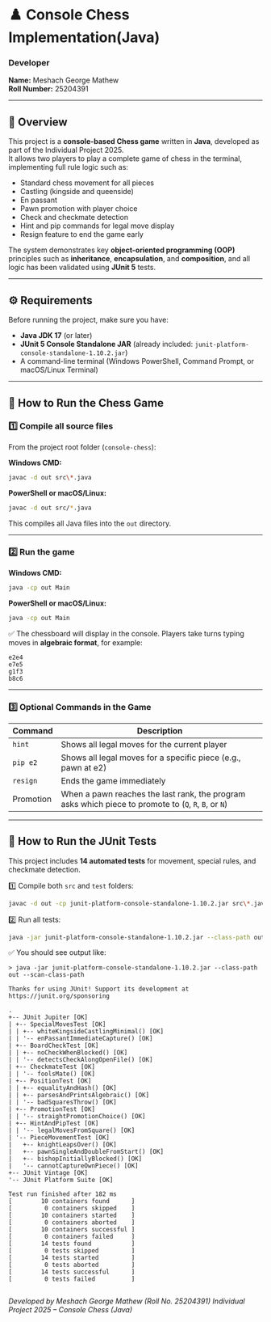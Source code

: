 
# ♟️ Console Chess Implementation(Java)

### Developer  
**Name:** Meshach George Mathew  
**Roll Number:** 25204391  

---

## 🧠 Overview

This project is a **console-based Chess game** written in **Java**, developed as part of the Individual Project 2025.  
It allows two players to play a complete game of chess in the terminal, implementing full rule logic such as:

- Standard chess movement for all pieces  
- Castling (kingside and queenside)  
- En passant  
- Pawn promotion with player choice  
- Check and checkmate detection  
- Hint and pip commands for legal move display  
- Resign feature to end the game early  

The system demonstrates key **object-oriented programming (OOP)** principles such as **inheritance**, **encapsulation**, and **composition**, and all logic has been validated using **JUnit 5** tests.

---

## ⚙️ Requirements

Before running the project, make sure you have:

- **Java JDK 17** (or later)  
- **JUnit 5 Console Standalone JAR** (already included: `junit-platform-console-standalone-1.10.2.jar`)  
- A command-line terminal (Windows PowerShell, Command Prompt, or macOS/Linux Terminal)

---

## 🚀 How to Run the Chess Game

### 1️⃣ Compile all source files

From the project root folder (`console-chess`):

**Windows CMD:**

```bash
javac -d out src\*.java
````

**PowerShell or macOS/Linux:**

```bash
javac -d out src/*.java
```

This compiles all Java files into the `out` directory.

---

### 2️⃣ Run the game

**Windows CMD:**

```bash
java -cp out Main
```

**PowerShell or macOS/Linux:**

```bash
java -cp out Main
```

✅ The chessboard will display in the console.
Players take turns typing moves in **algebraic format**, for example:

```
e2e4
e7e5
g1f3
b8c6
```

---

### 3️⃣ Optional Commands in the Game

| Command   | Description                                                                                           |
| --------- | ----------------------------------------------------------------------------------------------------- |
| `hint`    | Shows all legal moves for the current player                                                          |
| `pip e2`  | Shows all legal moves for a specific piece (e.g., pawn at e2)                                         |
| `resign`  | Ends the game immediately                                                                             |
| Promotion | When a pawn reaches the last rank, the program asks which piece to promote to (`Q`, `R`, `B`, or `N`) |

---

## 🧪 How to Run the JUnit Tests

This project includes **14 automated tests** for movement, special rules, and checkmate detection.

1️⃣ Compile both `src` and `test` folders:

```bash
javac -d out -cp junit-platform-console-standalone-1.10.2.jar src\*.java test\*.java
```

2️⃣ Run all tests:

```bash
java -jar junit-platform-console-standalone-1.10.2.jar --class-path out --scan-class-path
```

✅ You should see output like:

```
> java -jar junit-platform-console-standalone-1.10.2.jar --class-path out --scan-class-path

Thanks for using JUnit! Support its development at https://junit.org/sponsoring

.
+-- JUnit Jupiter [OK]
| +-- SpecialMovesTest [OK]
| | +-- whiteKingsideCastlingMinimal() [OK]
| | '-- enPassantImmediateCapture() [OK]
| +-- BoardCheckTest [OK]
| | +-- noCheckWhenBlocked() [OK]
| | '-- detectsCheckAlongOpenFile() [OK]
| +-- CheckmateTest [OK]
| | '-- foolsMate() [OK]
| +-- PositionTest [OK]
| | +-- equalityAndHash() [OK]
| | +-- parsesAndPrintsAlgebraic() [OK]
| | '-- badSquaresThrow() [OK]
| +-- PromotionTest [OK]
| | '-- straightPromotionChoice() [OK]
| +-- HintAndPipTest [OK]
| | '-- legalMovesFromSquare() [OK]
| '-- PieceMovementTest [OK]
|   +-- knightLeapsOver() [OK]
|   +-- pawnSingleAndDoubleFromStart() [OK]
|   +-- bishopInitiallyBlocked() [OK]
|   '-- cannotCaptureOwnPiece() [OK]
+-- JUnit Vintage [OK]
'-- JUnit Platform Suite [OK]

Test run finished after 182 ms
[        10 containers found      ]
[         0 containers skipped    ]
[        10 containers started    ]
[         0 containers aborted    ]
[        10 containers successful ]
[         0 containers failed     ]
[        14 tests found           ]
[         0 tests skipped         ]
[        14 tests started         ]
[         0 tests aborted         ]
[        14 tests successful      ]
[         0 tests failed          ]


```

*Developed by Meshach George Mathew (Roll No. 25204391)*
*Individual Project 2025 – Console Chess (Java)*


